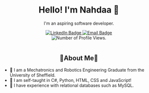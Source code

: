 <div align=center>
  <h1>Hello! I'm Nahdaa 👋</h1>
  <p>I'm an aspiring software developer.</p>
  <a href="https://www.linkedin.com/in/nahdaa-jawed/">
    <img src="https://img.shields.io/badge/LinkedIn-FFB3C6?logo=linkedin&logoColor=white&style=for-the-badge" alt="LinkedIn     Badge"/>
  </a>
  <a href="mailto:nahdaajawed@gmail.com">
    <img src="https://img.shields.io/badge/Email-FFB3C6?logo=gmail&logoColor=white&style=for-the-badge" alt="Email Badge"/>
  </a>
  <br />
  <img src="https://komarev.com/ghpvc/?username=NahdaaJ&style=for-the-badge&color=FFA1B9" alt="Number of Profile Views."/>
</div>

<br/>

<h2 align=center>🌸About Me🌸</h2>
  <ul>
    <li>🌸 I am a Mechatronics and Robotics Engineering Graduate from the University of Sheffield.</li>
    <li>🌸 I am self-taught in C#, Python, HTML, CSS and JavaScript!</li>
    <li>🌸 I have experience with relational databases such as MySQL.</li>
  </ul>
<br />
<!--
<img src="https://github-readme-stats.vercel.app/api/top-langs/?username=NahdaaJ&layout=compact&bg_color=FFC8DD&title_color=000000&text_colour=000000&card_width=900" alt="Most used programming languages."/>
-->
